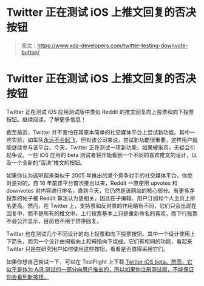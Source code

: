# Twitter 正在测试 iOS 上推文回复的否决按钮

> 原文：<https://www.xda-developers.com/twitter-testing-downvote-button/>

# Twitter 正在测试 iOS 上推文回复的否决按钮

Twitter 正在测试 iOS 应用测试版中类似 Reddit 的推文回复向上投票和向下投票按钮。继续阅读，了解更多信息！

截至最近，Twitter 并不害怕在其原本简单的社交媒体平台上尝试新功能。其中一些实验，如车队[永远不会起飞](https://www.xda-developers.com/twitter-kills-fleets/)，但对该公司来说，尝试新功能很重要，这样用户就能继续参与该平台。今天，Twitter 正在测试一项新功能，如果被采用，无疑会引起争议。一些 iOS 应用的 beta 测试者将开始看到一个不同的喜欢推文的设计，以及一个全新的“否决”推文的按钮。

如果你认为这听起来类似于 2005 年推出的某个竞争对手的社交媒体平台，你绝对是对的。自 16 年前该平台首次推出以来，Reddit 一直使用 upvotes 和 downvotes 对内容进行排名，直到今天，它仍然是该网站的核心部分。有更多净投票的帖子被 Reddit 算法认为更相关，因此在子编辑、用户订阅和个人主页上排名更高。然而，在 Twitter 上，支持票和反对票的作用略有不同，它们只会出现在回复中，而不是所有的推文中。上行投票基本上只是重新命名的喜欢，而下行投票不会公开显示，目前也不用于排序回复。

Twitter 也在测试几个不同设计的向上投票和向下投票按钮。其中一个设计使用上下箭头，而另一个设计由拇指向上和拇指向下组成。它们有相同的功能，看起来 Twitter 只是在研究用户如何使用这些按钮，看看是否值得采用它们。

如果你想自己尝试一下，可以在 TestFlight 上下载 [Twitter iOS beta。然而，它似乎是作为 A/B 测试的一部分向用户推出的，所以如果你注册测试版，不能保证你会看到新按钮。](https://testflight.apple.com/join/3EsotSOl)